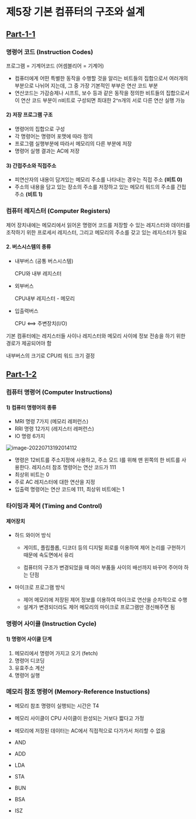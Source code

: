 # 제5장 기본 컴퓨터의 구조와 설계

## [Part-1-1](https://www.youtube.com/watch?v=vSnpYzCuwVY&list=PLc8fQ-m7b1hCHTT7VH2oo0Ng7Et096dYc&index=10)

### 명령어 코드 (Instruction Codes)

프로그램 = 기계어코드 (어셈블리어 = 기계어)

- 컴퓨터에게 어떤 특별한 동작을 수행할 것을 알리는 비트들의 집합으로서 여러개의 부분으로 나뉘어 지는데, 그 중 가장 기본적인 부부은 연산 코드 부분
- 연산코드는 가감승제나 시프트, 보수 등과 같은 동작을 정의한 비트들의 집합으로서 이 연산 코드 부분이 n비트로 구성되면 최대한 2^n개의 서로 다른 연산 실행 가능



#### 2) 저장 프로그램 구조

- 명령어의 집합으로 구성
- 각 명령어는 명령어 포맷에 따라 정의
- 프로그램 실행부분에 따라서 메모리의 다른 부분에 저장
- 명령어 실행 결과는 AC에 저장



#### 3) 간접주소와 직접주소

- 피연산자의 내용이 담겨있는 메모리 주소를 나타내는 경우는 직접 주소 **(비트 0)**
- 주소의 내용을 담고 있는 장소의 주소를 저장하고 있는 메모리 워드의 주소를 간접 주소 **(비트 1)**



### 컴퓨터 레지스터 (Computer Registers)

제어 장치내에는 메모리에서 읽어온 명령어 코드를 저장할 수 있는 레지스터와 데이터를 조작하기 위한 프로세서 레지스터, 그리고 메모리의 주소를 갖고 있는 레지스터가 필요



#### 2. 버스시스템의 종류

- 내부버스 (공통 버스시스템)

  CPU와 내부 레지스터

- 외부버스

  CPU내부 레지스터 - 메모리

- 입출력버스

  CPU <==> 주변장치(I/O)



기본 컴퓨터에는 레지스터들 사이나 레지스터와 메모리 사이에 정보 전송을 하기 위한 경로가 제공되어야 함

내부버스의 크기로 CPU릐 워드 크기 결정



## [Part-1-2](https://www.youtube.com/watch?v=T2oKxvinK84&list=PLc8fQ-m7b1hCHTT7VH2oo0Ng7Et096dYc&index=11)

### 컴퓨터 명령어 (Computer Instructions)

#### 1) 컴퓨터 명령어의 종류

- MRI 명령 7가지 (메모리 레퍼런스)
- RRI 명령 12가지 (레지스터 레퍼런스)
- IO 명령 6가지

![image-20220713192014112](C:\Users\jemm0\AppData\Roaming\Typora\typora-user-images\image-20220713192014112.png)



- 명령은 12비트를 주소지정에 사용하고, 주소 모드 I를 위해 맨 왼쪽의 한 비트를 사용한다. 레지스터 참조 명령어는 연산 코드가 111
- 최상위 비트는 0
- 주로 AC 레지스터에 대한 연산을 지정
- 입출력 명령어는 연산 코드에 111, 최상위 비트에는 1





### 타이밍과 제어 (Timing and Control)

#### 제어장치

- 하드 와이어 방식 

  - 게이트, 플립플롭, 디코더 등의 디지털 회로를 이용하여 제어 논리를 구현하기 때문에 속도면에서 유리

  - 컴퓨터의 구조가 변경되었을 때 여러 부품들 사이의 배선까지 바꾸어 주어야 하는 단점

- 마이크로 프로그램 방식
  - 제어 메모리에 저장된 제어 정보를 이용하여 마이크로 연산을 순차적으로 수행
  - 설계가 변경되더라도 제어 메모리의 마이크로 프로그램만 갱신해주면 됨



### 명령어 사이클 (Instruction Cycle)

#### 1) 명령어 사이클 단계

1. 메모리에서 명령어 가지고 오기 (fetch)
2. 명령어 디코딩
3. 유효주소 계산
4. 명령어 실행



### 메모리 참조 명령어 (Memory-Reference Instuctions)

- 메모리 참조 명령이 실행되는 시간은 T4
- 메모리 사이클이 CPU 사이클이 완성되는 거보다 짧다고 가정
- 메모리에 저장된 데이터는 AC에서 직접적으로 다가가서 처리할 수 없음



- AND
- ADD
- LDA
- STA
- BUN
- BSA
- ISZ
